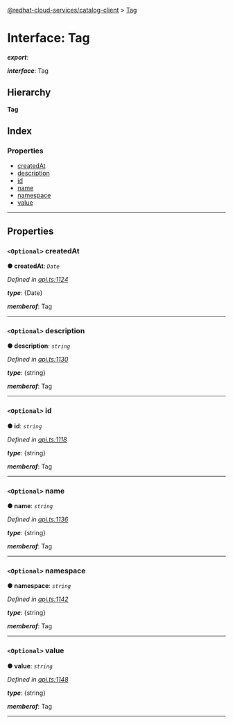[@redhat-cloud-services/catalog-client](../README.md) > [Tag](../interfaces/tag.md)

# Interface: Tag

*__export__*: 

*__interface__*: Tag

## Hierarchy

**Tag**

## Index

### Properties

* [createdAt](tag.md#createdat)
* [description](tag.md#description)
* [id](tag.md#id)
* [name](tag.md#name)
* [namespace](tag.md#namespace)
* [value](tag.md#value)

---

## Properties

<a id="createdat"></a>

### `<Optional>` createdAt

**● createdAt**: *`Date`*

*Defined in [api.ts:1124](https://github.com/RedHatInsights/javascript-clients/blob/master/packages/catalog/api.ts#L1124)*

*__type__*: {Date}

*__memberof__*: Tag

___
<a id="description"></a>

### `<Optional>` description

**● description**: *`string`*

*Defined in [api.ts:1130](https://github.com/RedHatInsights/javascript-clients/blob/master/packages/catalog/api.ts#L1130)*

*__type__*: {string}

*__memberof__*: Tag

___
<a id="id"></a>

### `<Optional>` id

**● id**: *`string`*

*Defined in [api.ts:1118](https://github.com/RedHatInsights/javascript-clients/blob/master/packages/catalog/api.ts#L1118)*

*__type__*: {string}

*__memberof__*: Tag

___
<a id="name"></a>

### `<Optional>` name

**● name**: *`string`*

*Defined in [api.ts:1136](https://github.com/RedHatInsights/javascript-clients/blob/master/packages/catalog/api.ts#L1136)*

*__type__*: {string}

*__memberof__*: Tag

___
<a id="namespace"></a>

### `<Optional>` namespace

**● namespace**: *`string`*

*Defined in [api.ts:1142](https://github.com/RedHatInsights/javascript-clients/blob/master/packages/catalog/api.ts#L1142)*

*__type__*: {string}

*__memberof__*: Tag

___
<a id="value"></a>

### `<Optional>` value

**● value**: *`string`*

*Defined in [api.ts:1148](https://github.com/RedHatInsights/javascript-clients/blob/master/packages/catalog/api.ts#L1148)*

*__type__*: {string}

*__memberof__*: Tag

___

